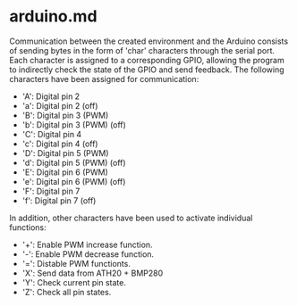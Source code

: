 # arduino.md

Communication between the created environment and the Arduino consists of sending bytes in the form of 'char' characters through the serial port. 
Each character is assigned to a corresponding GPIO, allowing the program to indirectly check the state of the GPIO and send feedback. 
The following characters have been assigned for communication:
- 'A': Digital pin 2
- 'a': Digital pin 2 (off)
- 'B': Digital pin 3 (PWM)
- 'b': Digital pin 3 (PWM) (off)
- 'C': Digital pin 4
- 'c': Digital pin 4 (off)
- 'D': Digital pin 5 (PWM)
- 'd': Digital pin 5 (PWM) (off)
- 'E': Digital pin 6 (PWM)
- 'e': Digital pin 6 (PWM) (off)
- 'F': Digital pin 7
- 'f': Digital pin 7 (off)

In addition, other characters have been used to activate individual functions:
- '+': Enable PWM increase function.
- '-': Enable PWM decrease function.
- '=': Distable PWM functionts.
- 'X': Send data from ATH20 + BMP280
- 'Y': Check current pin state.
- 'Z': Check all pin states.
